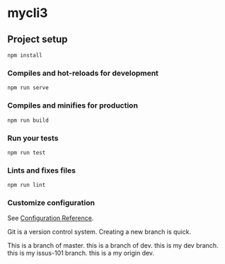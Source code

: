 # mycli3

## Project setup
```
npm install
```

### Compiles and hot-reloads for development
```
npm run serve
```

### Compiles and minifies for production
```
npm run build
```

### Run your tests
```
npm run test
```

### Lints and fixes files
```
npm run lint
```

### Customize configuration
See [Configuration Reference](https://cli.vuejs.org/config/).


Git is a version control system.
Creating a new branch is quick.

This is a branch of master.
this is a branch of dev.
this is my dev branch.
this is my issus-101 branch.
this is a my origin dev.


